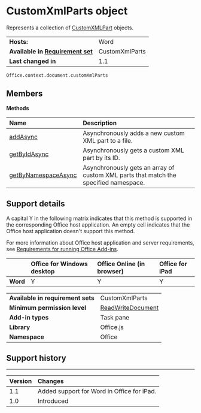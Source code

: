 
# CustomXmlParts object
Represents a collection of [CustomXMLPart](/reference/shared/customxmlpart.customxmlpart.md) objects.

|||
|:-----|:-----|
|**Hosts:**|Word|
|**Available in [Requirement set](../../docs/overview/specify-office-hosts-and-api-requirements.md)**|CustomXmlParts|
|**Last changed in**|1.1|

```
Office.context.document.customXmlParts
```


## Members


**Methods**


|**Name**|**Description**|
|:-----|:-----|
|[addAsync](/reference/shared/customxmlparts.addasync.md)|Asynchronously adds a new custom XML part to a file.|
|[getByIdAsync](/reference/shared/customxmlparts.getbyidasync.md)|Asynchronously gets a custom XML part by its ID.|
|[getByNamespaceAsync](/reference/shared/customxmlparts.getbynamespaceasync.md)|Asynchronously gets an array of custom XML parts that match the specified namespace.|

## Support details


A capital Y in the following matrix indicates that this method is supported in the corresponding Office host application. An empty cell indicates that the Office host application doesn't support this method.

For more information about Office host application and server requirements, see [Requirements for running Office Add-ins](../../docs/overview/requirements-for-running-office-add-ins.md).


||**Office for Windows desktop**|**Office Online (in browser)**|**Office for iPad**|
|:-----|:-----|:-----|:-----|
|**Word**|Y|Y|Y|

|||
|:-----|:-----|
|**Available in requirement sets**|CustomXmlParts|
|**Minimum permission level**|[ReadWriteDocument](../../docs/develop/requesting-permissions-for-api-use-in-content-and-task-pane-add-ins.md)|
|**Add-in types**|Task pane|
|**Library**|Office.js|
|**Namespace**|Office|

## Support history



****


|**Version**|**Changes**|
|:-----|:-----|
|1.1|Added support for Word in Office for iPad.|
|1.0|Introduced|
